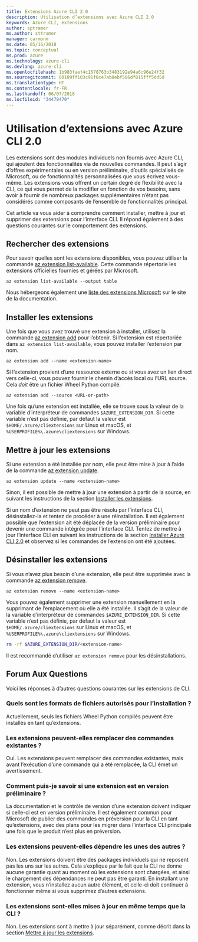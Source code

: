 ```yaml
---
title: Extensions Azure CLI 2.0
description: Utilisation d’extensions avec Azure CLI 2.0
keywords: Azure CLI, extensions
author: sptramer
ms.author: sttramer
manager: carmonm
ms.date: 05/16/2018
ms.topic: conceptual
ms.prod: azure
ms.technology: azure-cli
ms.devlang: azure-cli
ms.openlocfilehash: 1b983faef4c1678763b3483192e94a6c96e24f32
ms.sourcegitcommit: 80189ff103c91f8c47ab8ebf586df815fff5dd5d
ms.translationtype: HT
ms.contentlocale: fr-FR
ms.lasthandoff: 06/07/2018
ms.locfileid: "34479470"
---
```

# <a name="using-extensions-with-the-azure-cli-20"></a>Utilisation d’extensions avec Azure CLI 2.0

Les extensions sont des modules individuels non fournis avec Azure CLI, qui ajoutent des fonctionnalités via de nouvelles commandes. Il peut s’agir d’offres expérimentales ou en version préliminaire, d’outils spécialisés de Microsoft, ou de fonctionnalités personnalisées que vous écrivez vous-même. Les extensions vous offrent un certain degré de flexibilité avec la CLI, ce qui vous permet de la modifier en fonction de vos besoins, sans avoir à fournir de nombreux packages supplémentaires n’étant pas considérés comme composants de l’ensemble de fonctionnalités principal.

Cet article va vous aider à comprendre comment installer, mettre à jour et supprimer des extensions pour l’interface CLI. Il répond également à des questions courantes sur le comportement des extensions.

## <a name="find-extensions"></a>Rechercher des extensions

Pour savoir quelles sont les extensions disponibles, vous pouvez utiliser la commande [az extension list-available](/cli/azure/extension#az-extension-list-available). Cette commande répertorie les extensions officielles fournies et gérées par Microsoft.

```azurecli-interactive
az extension list-available --output table
```

Nous hébergeons également une [liste des extensions Microsoft](azure-cli-extensions-list.md) sur le site de la documentation.

## <a name="install-extensions"></a>Installer les extensions

Une fois que vous avez trouvé une extension à installer, utilisez la commande [az extension add](https://docs.microsoft.com/cli/azure/extension#az-extension-add) pour l’obtenir. Si l’extension est répertoriée dans `az extension list-available`, vous pouvez installer l’extension par nom.

```azurecli-interactive
az extension add --name <extension-name>
```

Si l’extension provient d’une ressource externe ou si vous avez un lien direct vers celle-ci, vous pouvez fournir le chemin d’accès local ou l’URL source. Cela _doit_ être un fichier Wheel Python compilé.

```azurecli-interactive
az extension add --source <URL-or-path>
```

Une fois qu’une extension est installée, elle se trouve sous la valeur de la variable d’interpréteur de commandes `$AZURE_EXTENSION_DIR`. Si cette variable n’est pas définie, par défaut la valeur est `$HOME/.azure/cliextensions` sur Linux et macOS, et `%USERPROFILE%\.azure\cliextensions` sur Windows.

## <a name="update-extensions"></a>Mettre à jour les extensions

Si une extension a été installée par nom, elle peut être mise à jour à l’aide de la commande [az extension update](https://docs.microsoft.com/cli/azure/extension#az-extension-update).

```azurecli-interactive
az extension update --name <extension-name>
```

Sinon, il est possible de mettre à jour une extension à partir de la source, en suivant les instructions de la section [Installer les extensions](#install-extensions).

Si un nom d’extension ne peut pas être résolu par l’interface CLI, désinstallez-la et tentez de procéder à une réinstallation. Il est également possible que l’extension ait été déplacée de la version préliminaire pour devenir une commande intégrée pour l’interface CLI. Tentez de mettre à jour l’interface CLI en suivant les instructions de la section [Installer Azure CLI 2.0](install-azure-cli.md) et observez si les commandes de l’extension ont été ajoutées. 

## <a name="uninstall-extensions"></a>Désinstaller les extensions

Si vous n’avez plus besoin d’une extension, elle peut être supprimée avec la commande [az extension remove](https://docs.microsoft.com/cli/azure/extension#az-extension-remove).

```azurecli-interactive
az extension remove --name <extension-name>
```

Vous pouvez également supprimer une extension manuellement en la supprimant de l’emplacement où elle a été installée. Il s’agit de la valeur de la variable d’interpréteur de commandes `$AZURE_EXTENSION_DIR`. Si cette variable n’est pas définie, par défaut la valeur est `$HOME/.azure/cliextensions` sur Linux et macOS, et `%USERPROFILE%\.azure\cliextensions` sur Windows.

```bash
rm -rf $AZURE_EXTENSION_DIR/<extension-name>
```

Il est recommandé d’utiliser `az extension remove` pour les désinstallations.

## <a name="faq"></a>Forum Aux Questions

Voici les réponses à d’autres questions courantes sur les extensions de CLI.

### <a name="what-file-formats-are-allowed-for-installation"></a>Quels sont les formats de fichiers autorisés pour l’installation ?

Actuellement, seuls les fichiers Wheel Python compilés peuvent être installés en tant qu’extensions.

### <a name="can-extensions-replace-existing-commands"></a>Les extensions peuvent-elles remplacer des commandes existantes ?

Oui. Les extensions peuvent remplacer des commandes existantes, mais avant l’exécution d’une commande qui a été remplacée, la CLI émet un avertissement.

### <a name="how-can-i-tell-if-an-extension-is-in-pre-release"></a>Comment puis-je savoir si une extension est en version préliminaire ?

La documentation et le contrôle de version d’une extension doivent indiquer si celle-ci est en version préliminaire. Il est également commun pour Microsoft de publier des commandes en préversion pour la CLI en tant qu’extensions, avec des plans pour les migrer dans l’interface CLI principale une fois que le produit n’est plus en préversion.

### <a name="can-extensions-depend-upon-each-other"></a>Les extensions peuvent-elles dépendre les unes des autres ?

Non. Les extensions doivent être des packages individuels qui ne reposent pas les uns sur les autres. Cela s’explique par le fait que la CLI ne donne aucune garantie quant au moment où les extensions sont chargées, et ainsi le chargement des dépendances ne peut pas être garanti. En installant une extension, vous n’installez aucun autre élément, et celle-ci doit continuer à fonctionner même si vous supprimez d’autres extensions.

### <a name="are-extensions-updated-along-with-the-cli"></a>Les extensions sont-elles mises à jour en même temps que la CLI ?

Non. Les extensions sont à mettre à jour séparément, comme décrit dans la section [Mettre à jour les extensions](#update-extensions).
